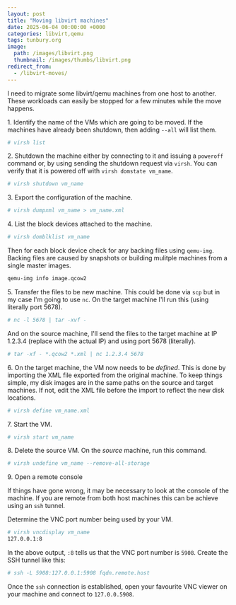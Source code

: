 ```yaml
---
layout: post
title: "Moving libvirt machines"
date: 2025-06-04 00:00:00 +0000
categories: libvirt,qemu
tags: tunbury.org
image:
  path: /images/libvirt.png
  thumbnail: /images/thumbs/libvirt.png
redirect_from:
  - /libvirt-moves/
---
```



I need to migrate some libvirt/qemu machines from one host to another. These workloads can easily be stopped for a few minutes while the move happens.


1\. Identify the name of the VMs which are going to be moved. If the machines have already been shutdown, then adding `--all` will list them.

```sh
# virsh list
```

2\. Shutdown the machine either by connecting to it and issuing a `poweroff` command or, by using sending the shutdown request via `virsh`. You can verify that it is powered off with `virsh domstate vm_name`.

```sh
# virsh shutdown vm_name
```

3\. Export the configuration of the machine.

```sh
# virsh dumpxml vm_name > vm_name.xml
```

4\. List the block devices attached to the machine.

```sh
# virsh domblklist vm_name
```

Then for each block device check for any backing files using `qemu-img`. Backing files are caused by snapshots or building mulitple machines from a single master images.

```sh
qemu-img info image.qcow2
```

5\. Transfer the files to be new machine. This could be done via `scp` but in my case I'm going to use `nc`. On the target machine I'll run this (using literally port 5678).

```sh
# nc -l 5678 | tar -xvf -
```

And on the source machine, I'll send the files to the target machine at IP 1.2.3.4 (replace with the actual IP) and using port 5678 (literally).

```sh
# tar -xf - *.qcow2 *.xml | nc 1.2.3.4 5678
```

6\. On the target machine, the VM now needs to be _defined_. This is done by importing the XML file exported from the original machine. To keep things simple, my disk images are in the same paths on the source and target machines. If not, edit the XML file before the import to reflect the new disk locations.

```sh
# virsh define vm_name.xml
```

7\. Start the VM.

```sh
# virsh start vm_name
```

8\. Delete the source VM. On the _source_ machine, run this command.

```sh
# virsh undefine vm_name --remove-all-storage
```

9\. Open a remote console

If things have gone wrong, it may be necessary to look at the console of the machine. If you are remote from both host machines this can be achieve using an `ssh` tunnel.

Determine the VNC port number being used by your VM.

```sh
# virsh vncdisplay vm_name
127.0.0.1:8
```

In the above output, `:8` tells us that the VNC port number is `5908`. Create the SSH tunnel like this:

```sh
# ssh -L 5908:127.0.0.1:5908 fqdn.remote.host
```

Once the `ssh` connection is established, open your favourite VNC viewer on your machine and connect to `127.0.0.5908`.
